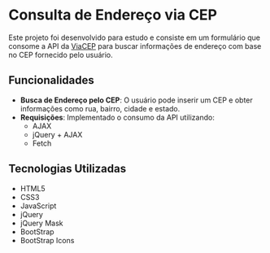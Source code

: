 # Consulta de Endereço via CEP

Este projeto foi desenvolvido para estudo e consiste em um formulário que consome a API da [ViaCEP](https://viacep.com.br/) para buscar informações de endereço com base no CEP fornecido pelo usuário.

## Funcionalidades

- **Busca de Endereço pelo CEP**: O usuário pode inserir um CEP e obter informações como rua, bairro, cidade e estado.
- **Requisições**: Implementado o consumo da API utilizando:
  - AJAX
  - jQuery + AJAX
  - Fetch

## Tecnologias Utilizadas

- HTML5
- CSS3
- JavaScript
- jQuery
- jQuery Mask
- BootStrap
- BootStrap Icons
